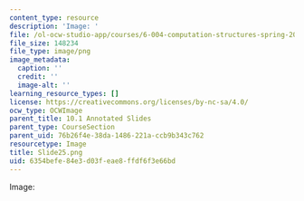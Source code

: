 ```yaml
---
content_type: resource
description: 'Image: '
file: /ol-ocw-studio-app/courses/6-004-computation-structures-spring-2017/6354befe84e3d03feae8ffdf6f3e66bd_Slide25.png
file_size: 148234
file_type: image/png
image_metadata:
  caption: ''
  credit: ''
  image-alt: ''
learning_resource_types: []
license: https://creativecommons.org/licenses/by-nc-sa/4.0/
ocw_type: OCWImage
parent_title: 10.1 Annotated Slides
parent_type: CourseSection
parent_uid: 76b26f4e-38da-1486-221a-ccb9b343c762
resourcetype: Image
title: Slide25.png
uid: 6354befe-84e3-d03f-eae8-ffdf6f3e66bd
---
```

Image: 
